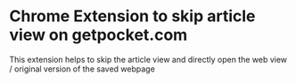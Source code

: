 # Chrome Extension to skip article view on getpocket.com
This extension helps to skip the article view and directly open the web view / original version of the saved webpage
